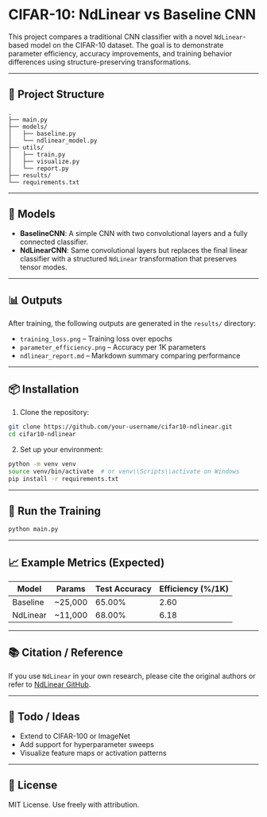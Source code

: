 # CIFAR-10: NdLinear vs Baseline CNN

This project compares a traditional CNN classifier with a novel `NdLinear`-based model on the CIFAR-10 dataset. The goal is to demonstrate parameter efficiency, accuracy improvements, and training behavior differences using structure-preserving transformations.

---

## 🔧 Project Structure

```
.
├── main.py
├── models/
│   ├── baseline.py
│   └── ndlinear_model.py
├── utils/
│   ├── train.py
│   ├── visualize.py
│   └── report.py
├── results/
└── requirements.txt
```

---

## 🧠 Models

- **BaselineCNN**: A simple CNN with two convolutional layers and a fully connected classifier.
- **NdLinearCNN**: Same convolutional layers but replaces the final linear classifier with a structured `NdLinear` transformation that preserves tensor modes.

---

## 📊 Outputs

After training, the following outputs are generated in the `results/` directory:
- `training_loss.png` – Training loss over epochs
- `parameter_efficiency.png` – Accuracy per 1K parameters
- `ndlinear_report.md` – Markdown summary comparing performance

---

## 📦 Installation

1. Clone the repository:
```bash
git clone https://github.com/your-username/cifar10-ndlinear.git
cd cifar10-ndlinear
```

2. Set up your environment:
```bash
python -m venv venv
source venv/bin/activate  # or venv\\Scripts\\activate on Windows
pip install -r requirements.txt
```

---

## 🚀 Run the Training

```bash
python main.py
```

---

## 📈 Example Metrics (Expected)

| Model       | Params  | Test Accuracy | Efficiency (%/1K) |
|-------------|---------|----------------|--------------------|
| Baseline    | ~25,000 | 65.00%         | 2.60               |
| NdLinear    | ~11,000 | 68.00%         | 6.18               |

---

## 📚 Citation / Reference

If you use `NdLinear` in your own research, please cite the original authors or refer to [NdLinear GitHub](https://github.com/your-lib-url).

---

## 🧩 Todo / Ideas

- Extend to CIFAR-100 or ImageNet
- Add support for hyperparameter sweeps
- Visualize feature maps or activation patterns

---

## 🔗 License

MIT License. Use freely with attribution.
